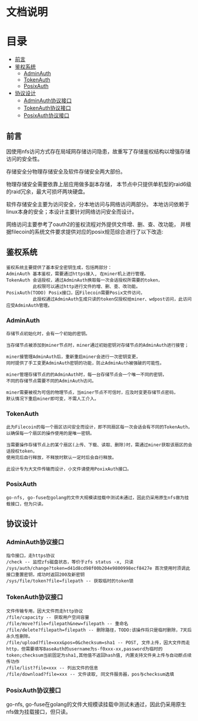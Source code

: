 # 文档说明

# 目录
- [前言](#前言)
- [鉴权系统](#鉴权系统)
    - [AdminAuth](#AdminAuth)
    - [TokenAuth](#TokenAuth)
    - [PosixAuth](#PosixAuth)
- [协议设计](#协议设计)
    - [AdminAuth协议接口](#AdminAuth协议接口)
    - [TokenAuth协议接口](#TokenAuth协议接口)
    - [PosixAuth协议接口](#PosixAuth协议接口)

## 前言
因使用nfs访问方式存在局域网存储访问隐患，故重写了存储鉴权结构以增强存储访问的安全性。

存储安全分物理存储安全及软件存储安全两大部份。

物理存储安全需要依靠上层应用做多副本存储，
本节点中只提供单机型的raid6级的raid冗余，最大可损坏两块硬盘。

软件存储安全主要为访问安全，分本地访问与网络访问两部分。
本地访问依赖于linux本身的安全；本设计主要针对网络访问安全而设计。

网络访问主要参考了oauth2的鉴权流程对外提供文件增、删、查、改功能，
并根据filecoin的系统文件要求提供对应的posix规范综合进行了以下改造:

## 鉴权系统
```
鉴权系统主要提供了基本安全密钥生成，包括两部分：
AdminAuth 基本鉴权，需要通过https接入, 在miner机上进行管理。
TokenAuth 会话授权，通过AdminAuth换取每一次会话授权所需要的token，
          此权限可以通过http进行文件的增、删、查、改功能。 
PosixAuth(TODO) Posix接口，因Filecoin需要Posix文件访问，
          此授权通过AdminAuth生成只读的token仅授权给miner、wdpost访问，此访问应受AdminAuth管理。
```

### AdminAuth
```
存储节点初始化时，会有一个初始的密钥。

当存储节点被添加到miner节点时，miner通过初始密钥对存储节点的AdminAuth进行接管；

miner接管理AdminAuth后，重新重启miner会进行一次密钥变更，
同时提供了手工变更AdminAuth密钥的功能，防止AdminAuth被强破的可能性。

miner管理存储节点的的AdminAuth时，每一台存储节点会一个唯一不同的密钥，
不同的存储节点需要不同的AdminAuth访问。

miner需要被视为可信的物理节点，当miner节点不可信时，应及时变更存储节点密码，
默认情况下重启miner即可变，不需人工介入。
```

### TokenAuth
```
此为Filecoin的每一个扇区访问安全而设计，即不同扇区每一次会话会有不同的TokenAuth，
以确保每一个扇区的操作使用的是唯一密钥。

当需要操作存储节点上的某个扇区(上传、下载、读取、删除)时，需通过miner获取该扇区的会话授权token，
使用完后自行释放，不释放时默认一定时后会自行释放。

此设计专为大文件传输而设计，小文件请使用PoxixAuth接口。
```

### PosixAuth
```
go-nfs, go-fuse在golang的文件大规模读挂载中测试未通过，因此仍采用原生nfs做为挂载接口，但为只读。
```

## 协议设计

### AdminAuth协议接口
```
指令接口，走https协议
/check -- 监控zfs磁盘状态，等价于zfs status -x, 只读
/sys/auth/change?token=d41d8cd98f00b204e9800998ecf8427e 首次使用时须调此接口重置密钥，成功时返回200及新密钥
/sys/file/token?file=filepath -- 获取临时的token锁
```


### TokenAuth协议接口
```
文件传输专用，因大文件而走http协议
/file/capacity -- 获取用户空间容量
/file/move?file=filepath&new=filepath -- 重命名
/file/delete?filepath=filepath -- 删除路径，TODO:该操作将只是临时删除，7天后永久性删除。
/file/upload?file=xxx&pos=0&checksum=sha1 -- POST, 文件上传，因大文件而走http，但需要填写BaseAuth的username为s-f0xxx-xx,password为临时的token;checksum当前固定为sha1,其他值不返回hash值, 内置支持文件夹上传与自动断点续传功作
/file/list?file=xxx -- 列出文件的信息
/file/download?file=xxx -- 文件读取, 同文件服务器，pos与checksum选填
```

### PosixAuth协议接口

go-nfs, go-fuse在golang的文件大规模读挂载中测试未通过，因此仍采用原生nfs做为挂载接口，但只读。

